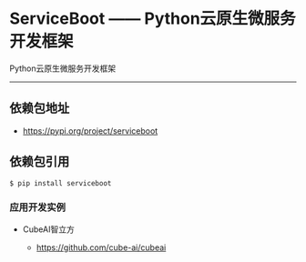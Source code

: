 # ServiceBoot —— Python云原生微服务开发框架

Python云原生微服务开发框架

---

## 依赖包地址 

- https://pypi.org/project/serviceboot

## 依赖包引用

    $ pip install serviceboot

### 应用开发实例

- CubeAI智立方

    - https://github.com/cube-ai/cubeai
